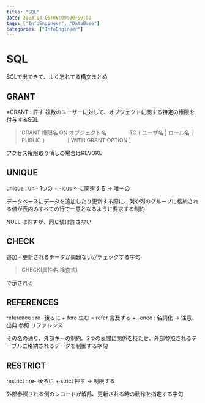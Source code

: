 ```yaml
---
title: "SQL"
date: 2023-04-05T00:00:00+09:00
tags: ["InfoEngineer", "DataBase"]
categories: ["InfoEngineer"]
---
```

# SQL

SQLで出てきて、よく忘れてる構文まとめ

## GRANT

※GRANT : 許す
複数のユーザーに対して、オブジェクトに関する特定の権限を付与するSQL

> GRANT 権限名 ON オブジェクト名
>　　　　TO { ユーザ名 | ロール名 | PUBLIC }
>　　　　[ WITH GRANT OPTION ]

アクセス権限取り消しの場合はREVOKE

## UNIQUE

unique : uni- 1つの + -icus  ～に関連する -> 唯一の

データベースにデータを追加したり更新する際に、列や列のグループに格納される値が表内のすべての行で一意となるように要求する制約

NULL は許すが、同じ値は許さない

## CHECK

追加・更新されるデータが問題ないかチェックする字句

> CHECK(属性名 検査式)

で示される

## REFERENCES

reference : re- 後ろに + fero 生む = refer 言及する + -ence : 名詞化 ->  注意、出典  参照 リファレンス

その名の通り、外部キーの制約。2つの表間に関係を持たせ、外部参照されるテーブルに格納されるデータを制御する字句

## RESTRICT 

restrict : re- 後ろに + strict 押す -> 制限する

外部参照される側のレコードが解除、更新される時の動作を指定する字句